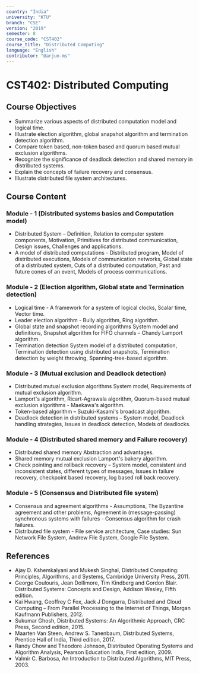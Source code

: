 ```yaml
---
country: "India"
university: "KTU"
branch: "CSE"
version: "2019"
semester: 8
course_code: "CST402"
course_title: "Distributed Computing"
language: "English"
contributor: "@arjun-ms"
---
```


# CST402: Distributed Computing


## Course Objectives
* Summarize various aspects of distributed computation model and logical time. 
* Illustrate election algorithm, global snapshot algorithm and termination detection algorithm. 
* Compare token based, non-token based and quorum based mutual exclusion algorithms. 
* Recognize the significance of deadlock detection and shared memory in distributed systems. 
* Explain the concepts of failure recovery and consensus. 
* Illustrate distributed file system architectures. 

## Course Content
### Module - 1 (Distributed systems basics and Computation model)
* Distributed System – Definition, Relation to computer system components, Motivation, Primitives for distributed communication, Design issues, Challenges and applications. 
* A model of distributed computations - Distributed program, Model of distributed executions, Models of communication networks, Global state of a distributed system, Cuts of a distributed computation, Past and future cones of an event, Models of process communications. 

### Module - 2 (Election algorithm, Global state and Termination detection)
* Logical time - A framework for a system of logical clocks, Scalar time, Vector time. 
* Leader election algorithm - Bully algorithm, Ring algorithm. 
* Global state and snapshot recording algorithms System model and definitions, Snapshot algorithm for FIFO channels – Chandy Lamport algorithm. 
* Termination detection System model of a distributed computation, Termination detection using distributed snapshots, Termination detection by weight throwing, Spanning-tree-based algorithm. 

### Module - 3 (Mutual exclusion and Deadlock detection)
* Distributed mutual exclusion algorithms System model, Requirements of mutual exclusion algorithm. 
* Lamport's algorithm, Ricart-Agrawala algorithm, Quorum-based mutual exclusion algorithms - Maekawa's algorithm. 
* Token-based algorithm – Suzuki-Kasami's broadcast algorithm. 
* Deadlock detection in distributed systems – System model, Deadlock handling strategies, Issues in deadlock detection, Models of deadlocks. 

### Module - 4 (Distributed shared memory and Failure recovery)
* Distributed shared memory Abstraction and advantages. 
* Shared memory mutual exclusion Lamport's bakery algorithm. 
* Check pointing and rollback recovery – System model, consistent and inconsistent states, different types of messages, Issues in failure recovery, checkpoint based recovery, log based roll back recovery. 

### Module - 5 (Consensus and Distributed file system)
* Consensus and agreement algorithms - Assumptions, The Byzantine agreement and other problems, Agreement in (message-passing) synchronous systems with failures - Consensus algorithm for crash failures. 
* Distributed file system - File service architecture, Case studies: Sun Network File System, Andrew File System, Google File System. 

## References
* Ajay D. Kshemkalyani and Mukesh Singhal, Distributed Computing: Principles, Algorithms, and Systems, Cambridge University Press, 2011. 
* George Coulouris, Jean Dollimore, Tim Kindberg and Gordon Blair. Distributed Systems: Concepts and Design, Addison Wesley, Fifth edition. 
* Kai Hwang, Geoffrey C Fox, Jack J Dongarra, Distributed and Cloud Computing – From Parallel Processing to the Internet of Things, Morgan Kaufmann Publishers, 2012. 
* Sukumar Ghosh, Distributed Systems: An Algorithmic Approach, CRC Press, Second edition, 2015. 
* Maarten Van Steen, Andrew S. Tanenbaum, Distributed Systems, Prentice Hall of India, Third edition, 2017. 
* Randy Chow and Theodore Johnson, Distributed Operating Systems and Algorithm Analysis, Pearson Education India, First edition, 2009. 
* Valmir C. Barbosa, An Introduction to Distributed Algorithms, MIT Press, 2003. 

